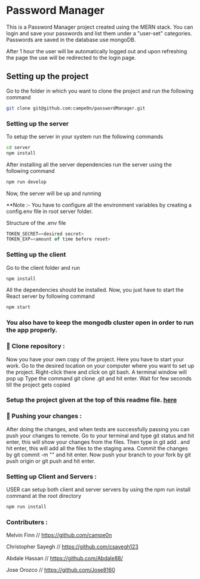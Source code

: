 # Password Manager 

This is a Password Manager project created using the MERN stack.
You can login and save your passwords and list them under a "user-set" categories. Passwords are saved in the database use mongoDB.

After 1 hour the user will be automatically logged out and upon refreshing the page the use will be redirected to the login page.

<a id="setting">
<h2>Setting up the project</h2>
</a>
Go to the folder in which you want to clone the project and run the following command

```bash
git clone git@github.com:campe0n/passwordManager.git
```

### Setting up the server
To setup the server in your system run the following commands

```sh
cd server
npm install
```

After installing all the server dependencies run the server using the following command 

```sh
npm run develop
```
Now, the server will be up and running

**Note :- You have to configure all the environment variables by creating a config.env file in root server folder.

Structure of the .env file

```js
TOKEN_SECRET=<desired secret>
TOKEN_EXP=<amount of time before reset>
```

### Setting up the client
Go to the client folder and run 

```sh
npm install
```
All the dependencies should be installed. Now, you just have to start the React server by following command

```sh
npm start
```
### You also have to keep the mongodb cluster open in order to run the app properly.

### 🚩 Clone repository :
Now you have your own copy of the project. Here you have to start your work.
Go to the desired location on your computer where you want to set up the project.
Right-click there and click on git bash. A terminal window will pop up
Type the command git clone <your-fork-url>.git and hit enter.
Wait for few seconds till the project gets copied
  
### Setup the project given at the top of this readme file. [here](#setting)

### 🚩 Pushing your changes :
After doing the changes, and when tests are successfully passing you can push your changes to remote.
Go to your terminal and type git status and hit enter, this will show your changes from the files.
Then type in git add . and hit enter, this will add all the files to the staging area.
Commit the changes by git commit -m "<message-describing-your-change>" and hit enter.
Now push your branch to your fork by git push origin <your-branch-name> or git push and hit enter.


### Setting up Client and Servers :

USER can setup both client and server servers by using the npm run install command at the root directory

```sh
npm run install
```
  



### Contributers :

Melvin Finn // https://github.com/campe0n

Christopher Sayegh  // https://github.com/csayegh123

Abdale Hassan // https://github.com/Abdale88/

Jose Orozco // https://github.com/Jose8160

